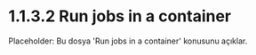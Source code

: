 # 1.1.3.2 Run jobs in a container

Placeholder: Bu dosya 'Run jobs in a container' konusunu açıklar.
